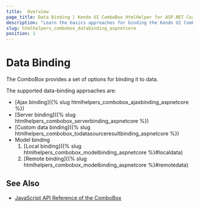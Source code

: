 ```yaml
---
title:  Overview
page_title: Data Binding | Kendo UI ComboBox HtmlHelper for ASP.NET Core
description: "Learn the basics approaches for binding the Kendo UI ComboBox HtmlHelper for ASP.NET Core (MVC 6 or ASP.NET Core MVC)."
slug: htmlhelpers_combobox_databinding_aspnetcore
position: 1
---
```


# Data Binding

The ComboBox provides a set of options for binding it to data.

The supported data-binding approaches are:

* [Ajax binding]({% slug htmlhelpers_combobox_ajaxbinding_aspnetcore %})
* [Server binding]({% slug htmlhelpers_combobox_serverbinding_aspnetcore %})
* [Custom data binding]({% slug htmlhelpers_combobox_todatasourceresultbinding_aspnetcore %})
* Model binding
    1. [Local binding]({% slug htmlhelpers_combobox_modelbinding_aspnetcore %}#localdata)
    2. [Remote binding]({% slug htmlhelpers_combobox_modelbinding_aspnetcore %}#remotedata)

## See Also

* [JavaScript API Reference of the ComboBox](http://docs.telerik.com/kendo-ui/api/javascript/ui/combobox)

